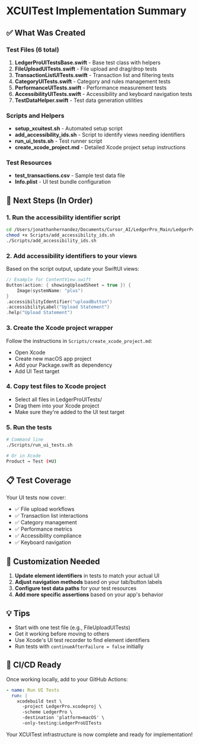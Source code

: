 # XCUITest Implementation Summary

## ✅ What Was Created

### Test Files (6 total)
1. **LedgerProUITestsBase.swift** - Base test class with helpers
2. **FileUploadUITests.swift** - File upload and drag/drop tests
3. **TransactionListUITests.swift** - Transaction list and filtering tests
4. **CategoryUITests.swift** - Category and rules management tests
5. **PerformanceUITests.swift** - Performance measurement tests
6. **AccessibilityUITests.swift** - Accessibility and keyboard navigation tests
7. **TestDataHelper.swift** - Test data generation utilities

### Scripts and Helpers
- **setup_xcuitest.sh** - Automated setup script
- **add_accessibility_ids.sh** - Script to identify views needing identifiers
- **run_ui_tests.sh** - Test runner script
- **create_xcode_project.md** - Detailed Xcode project setup instructions

### Test Resources
- **test_transactions.csv** - Sample test data file
- **Info.plist** - UI test bundle configuration

## 🎯 Next Steps (In Order)

### 1. Run the accessibility identifier script
```bash
cd /Users/jonathanhernandez/Documents/Cursor_AI/LedgerPro_Main/LedgerPro
chmod +x Scripts/add_accessibility_ids.sh
./Scripts/add_accessibility_ids.sh
```

### 2. Add accessibility identifiers to your views
Based on the script output, update your SwiftUI views:
```swift
// Example for ContentView.swift
Button(action: { showingUploadSheet = true }) {
    Image(systemName: "plus")
}
.accessibilityIdentifier("uploadButton")
.accessibilityLabel("Upload Statement")
.help("Upload Statement")
```

### 3. Create the Xcode project wrapper
Follow the instructions in `Scripts/create_xcode_project.md`:
- Open Xcode
- Create new macOS app project
- Add your Package.swift as dependency
- Add UI Test target

### 4. Copy test files to Xcode project
- Select all files in LedgerProUITests/
- Drag them into your Xcode project
- Make sure they're added to the UI test target

### 5. Run the tests
```bash
# Command line
./Scripts/run_ui_tests.sh

# Or in Xcode
Product → Test (⌘U)
```

## 📋 Test Coverage

Your UI tests now cover:
- ✅ File upload workflows
- ✅ Transaction list interactions
- ✅ Category management
- ✅ Performance metrics
- ✅ Accessibility compliance
- ✅ Keyboard navigation

## 🔧 Customization Needed

1. **Update element identifiers** in tests to match your actual UI
2. **Adjust navigation methods** based on your tab/button labels
3. **Configure test data paths** for your test resources
4. **Add more specific assertions** based on your app's behavior

## 💡 Tips

- Start with one test file (e.g., FileUploadUITests)
- Get it working before moving to others
- Use Xcode's UI test recorder to find element identifiers
- Run tests with `continueAfterFailure = false` initially

## 🚀 CI/CD Ready

Once working locally, add to your GitHub Actions:
```yaml
- name: Run UI Tests
  run: |
    xcodebuild test \
      -project LedgerPro.xcodeproj \
      -scheme LedgerPro \
      -destination 'platform=macOS' \
      -only-testing:LedgerProUITests
```

Your XCUITest infrastructure is now complete and ready for implementation!